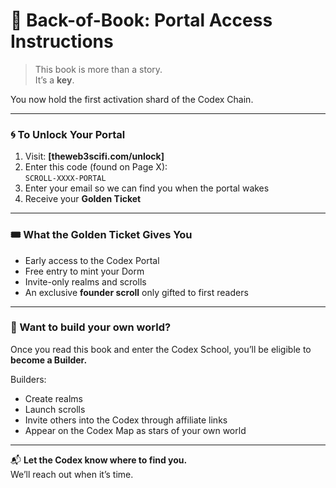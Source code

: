 # 📕 Back-of-Book: Portal Access Instructions

> This book is more than a story.  
> It’s a **key**.

You now hold the first activation shard of the Codex Chain.

---

### 🌀 To Unlock Your Portal

1. Visit: **[theweb3scifi.com/unlock]**
2. Enter this code (found on Page X):  
   `SCROLL-XXXX-PORTAL`
3. Enter your email so we can find you when the portal wakes
4. Receive your **Golden Ticket**

---

### 🎟️ What the Golden Ticket Gives You

- Early access to the Codex Portal  
- Free entry to mint your Dorm  
- Invite-only realms and scrolls  
- An exclusive **founder scroll** only gifted to first readers

---

### 💠 Want to build your own world?

Once you read this book and enter the Codex School, you’ll be eligible to **become a Builder.**

Builders:
- Create realms
- Launch scrolls
- Invite others into the Codex through affiliate links
- Appear on the Codex Map as stars of your own world

---

📬 **Let the Codex know where to find you.**  
We’ll reach out when it’s time.

